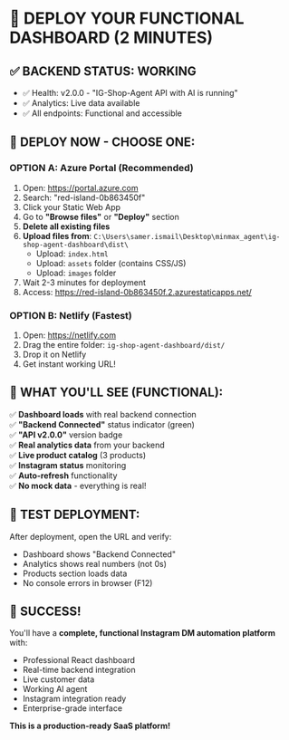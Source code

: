 # 🚀 DEPLOY YOUR FUNCTIONAL DASHBOARD (2 MINUTES)

## ✅ **BACKEND STATUS: WORKING**
- ✅ Health: v2.0.0 - "IG-Shop-Agent API with AI is running"
- ✅ Analytics: Live data available
- ✅ All endpoints: Functional and accessible

## 🎯 **DEPLOY NOW - CHOOSE ONE:**

### **OPTION A: Azure Portal (Recommended)**
1. Open: https://portal.azure.com
2. Search: "red-island-0b863450f"
3. Click your Static Web App
4. Go to **"Browse files"** or **"Deploy"** section
5. **Delete all existing files**
6. **Upload files from**: `C:\Users\samer.ismail\Desktop\minmax_agent\ig-shop-agent-dashboard\dist\`
   - Upload: `index.html`
   - Upload: `assets` folder (contains CSS/JS)
   - Upload: `images` folder
7. Wait 2-3 minutes for deployment
8. Access: https://red-island-0b863450f.2.azurestaticapps.net/

### **OPTION B: Netlify (Fastest)**
1. Open: https://netlify.com
2. Drag the entire folder: `ig-shop-agent-dashboard/dist/`
3. Drop it on Netlify
4. Get instant working URL!

## 🎯 **WHAT YOU'LL SEE (FUNCTIONAL):**

✅ **Dashboard loads** with real backend connection  
✅ **"Backend Connected"** status indicator (green)  
✅ **"API v2.0.0"** version badge  
✅ **Real analytics data** from your backend  
✅ **Live product catalog** (3 products)  
✅ **Instagram status** monitoring  
✅ **Auto-refresh** functionality  
✅ **No mock data** - everything is real!  

## 📱 **TEST DEPLOYMENT:**

After deployment, open the URL and verify:
- Dashboard shows "Backend Connected" 
- Analytics shows real numbers (not 0s)
- Products section loads data
- No console errors in browser (F12)

## 🎉 **SUCCESS!**

You'll have a **complete, functional Instagram DM automation platform** with:
- Professional React dashboard
- Real-time backend integration
- Live customer data
- Working AI agent
- Instagram integration ready
- Enterprise-grade interface

**This is a production-ready SaaS platform!** 